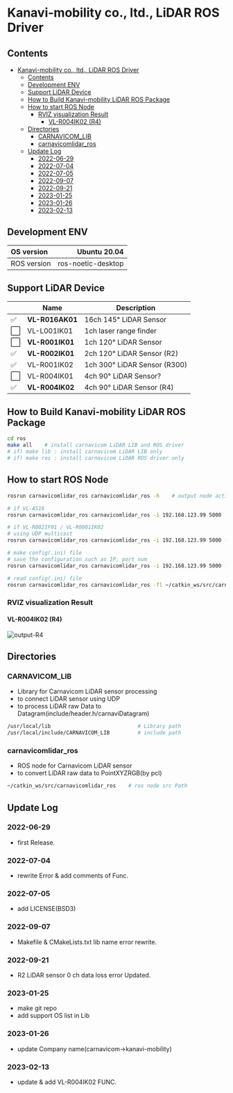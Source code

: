 # Kanavi-mobility co., ltd., LiDAR ROS Driver

## Contents

- [Kanavi-mobility co., ltd., LiDAR ROS Driver](#kanavi-mobility-co-ltd-lidar-ros-driver)
  - [Contents](#contents)
  - [Development ENV](#development-env)
  - [Support LiDAR Device](#support-lidar-device)
  - [How to Build Kanavi-mobility LiDAR ROS Package](#how-to-build-kanavi-mobility-lidar-ros-package)
  - [How to start ROS Node](#how-to-start-ros-node)
    - [RVIZ visualization Result](#rviz-visualization-result)
      - [VL-R004IK02 (R4)](#vl-r004ik02-r4)
  - [Directories](#directories)
    - [CARNAVICOM\_LIB](#carnavicom_lib)
    - [carnavicomlidar\_ros](#carnavicomlidar_ros)
  - [Update Log](#update-log)
    - [2022-06-29](#2022-06-29)
    - [2022-07-04](#2022-07-04)
    - [2022-07-05](#2022-07-05)
    - [2022-09-07](#2022-09-07)
    - [2022-09-21](#2022-09-21)
    - [2023-01-25](#2023-01-25)
    - [2023-01-26](#2023-01-26)
    - [2023-02-13](#2023-02-13)

## Development ENV

| OS version  |       Ubuntu 20.04 |
| :---------- | -----------------: |
| ROS version | ros-noetic-desktop |

## Support LiDAR Device

|     | Name            | Description                      |
| --- | --------------- | -------------------------------- |
| ✅   | **VL-R016AK01** | 16ch 145&deg; LiDAR Sensor       |
| ⬜️   | VL-L001IK01     | 1ch laser range finder           |
| ⬜️   | **VL-R001IK01** | 1ch 120&deg; LiDAR Sensor        |
| ✅   | **VL-R002IK01** | 2ch 120&deg; LiDAR Sensor (R2)   |
| ✅   | VL-R001IK02     | 1ch 300&deg; LiDAR Sensor (R300) |
| ⬜️   | VL-R004IK01     | 4ch 90&deg; LiDAR Sensor?        |
| ✅   | **VL-R004IK02** | 4ch 90&deg; LiDAR Sensor (R4)    |

## How to Build Kanavi-mobility LiDAR ROS Package

```sh
cd ros
make all    # install carnavicom LiDAR LIB and ROS driver
# if) make lib : install carnavicom LiDAR LIB only
# if) make ros : install carnavicom LiDAR ROS driver only
```

## How to start ROS Node

```sh
rosrun carnavicomlidar_ros carnavicomlidar_ros -h    # output node active option

# if VL-AS16
rosrun carnavicomlidar_ros carnavicomlidar_ros -i 192.168.123.99 5000

# if VL-R002IF01 / VL-R0001IK02
# using UDP multicast
rosrun carnavicomlidar_ros carnavicomlidar_ros -i 192.168.123.99 5000 -m 224.0.0.5

# make config(.ini) file
# save the configuration such as IP, port num
rosrun carnavicomlidar_ros carnavicomlidar_ros -i 192.168.123.99 5000 -fs config.ini

# read config(.ini) file
rosrun carnavicomlidar_ros carnavicomlidar_ros -fl ~/catkin_ws/src/carnavicomlidar_ros/config/config.ini
```

### RVIZ visualization Result

#### VL-R004IK02 (R4)

![output-R4](https://github.com/kanaviMobility/ROS/blob/83151f9fefc123cacc877ce8deb81573dee3af0d/ros/image/output_R4.png)

## Directories

### CARNAVICOM_LIB

- Library for Carnavicom LiDAR sensor processing
- to connect LiDAR sensor using UDP
- to process LiDAR raw Data to Datagram(include/header.h/carnaviDatagram)

```sh
/usr/local/lib                            # Library path
/usr/local/include/CARNAVICOM_LIB         # include path
```

### carnavicomlidar_ros

- ROS node for Carnavicom LiDAR sensor
- to convert LiDAR raw data to PointXYZRGB(by pcl)

```sh
~/catkin_ws/src/carnavicomlidar_ros    # ros node src Path
```

## Update Log

### 2022-06-29

- first Release.

### 2022-07-04

- rewrite Error & add comments of Func.

### 2022-07-05

- add LICENSE(BSD3)

### 2022-09-07

- Makefile & CMakeLists.txt lib name error rewrite.

### 2022-09-21

- R2 LiDAR sensor 0 ch data loss error Updated.

### 2023-01-25

- make git repo
- add support OS list in Lib

### 2023-01-26

- update Company name(carnavicom->kanavi-mobility)

### 2023-02-13

- update & add VL-R004IK02 FUNC.
